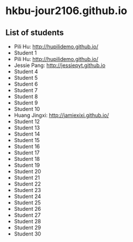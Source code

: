 # hkbu-jour2106.github.io

## List of students

* Pili Hu: http://hupilidemo.github.io/
* Student 1
* Pili Hu: http://hupilidemo.github.io/
* Jessie Pang: http://jessiepyt.github.io
* Student 4
* Student 5
* Student 6
* Student 7
* Student 8
* Student 9
* Student 10
* Huang Jingxi: http://jamiexixi.github.io/
* Student 12
* Student 13
* Student 14
* Student 15
* Student 16
* Student 17
* Student 18
* Student 19
* Student 20
* Student 21
* Student 22
* Student 23
* Student 24
* Student 25
* Student 26
* Student 27
* Student 28
* Student 29
* Student 30
